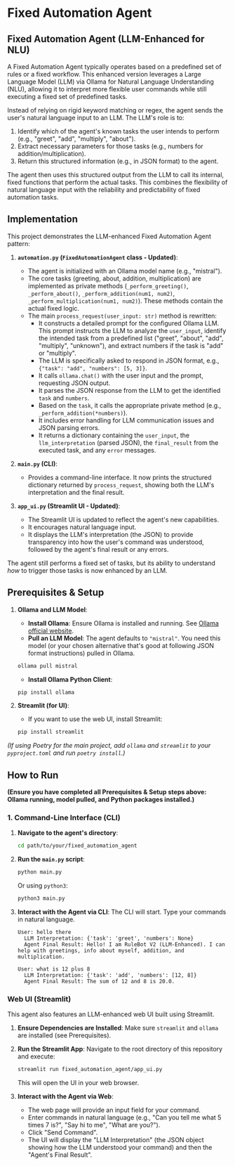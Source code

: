 # Fixed Automation Agent

## Fixed Automation Agent (LLM-Enhanced for NLU)

A Fixed Automation Agent typically operates based on a predefined set of rules or a fixed workflow. This enhanced version leverages a Large Language Model (LLM) via Ollama for Natural Language Understanding (NLU), allowing it to interpret more flexible user commands while still executing a fixed set of predefined tasks.

Instead of relying on rigid keyword matching or regex, the agent sends the user's natural language input to an LLM. The LLM's role is to:
1.  Identify which of the agent's known tasks the user intends to perform (e.g., "greet", "add", "multiply", "about").
2.  Extract necessary parameters for those tasks (e.g., numbers for addition/multiplication).
3.  Return this structured information (e.g., in JSON format) to the agent.

The agent then uses this structured output from the LLM to call its internal, fixed functions that perform the actual tasks. This combines the flexibility of natural language input with the reliability and predictability of fixed automation tasks.

## Implementation

This project demonstrates the LLM-enhanced Fixed Automation Agent pattern:

1.  **`automation.py` (`FixedAutomationAgent` class - Updated)**:
    *   The agent is initialized with an Ollama model name (e.g., "mistral").
    *   The core tasks (greeting, about, addition, multiplication) are implemented as private methods (`_perform_greeting()`, `_perform_about()`, `_perform_addition(num1, num2)`, `_perform_multiplication(num1, num2)`). These methods contain the actual fixed logic.
    *   The main `process_request(user_input: str)` method is rewritten:
        *   It constructs a detailed prompt for the configured Ollama LLM. This prompt instructs the LLM to analyze the `user_input`, identify the intended task from a predefined list ("greet", "about", "add", "multiply", "unknown"), and extract numbers if the task is "add" or "multiply".
        *   The LLM is specifically asked to respond in JSON format, e.g., `{"task": "add", "numbers": [5, 3]}`.
        *   It calls `ollama.chat()` with the user input and the prompt, requesting JSON output.
        *   It parses the JSON response from the LLM to get the identified `task` and `numbers`.
        *   Based on the `task`, it calls the appropriate private method (e.g., `_perform_addition(*numbers)`).
        *   It includes error handling for LLM communication issues and JSON parsing errors.
        *   It returns a dictionary containing the `user_input`, the `llm_interpretation` (parsed JSON), the `final_result` from the executed task, and any `error` messages.

2.  **`main.py` (CLI)**:
    *   Provides a command-line interface. It now prints the structured dictionary returned by `process_request`, showing both the LLM's interpretation and the final result.

3.  **`app_ui.py` (Streamlit UI - Updated)**:
    *   The Streamlit UI is updated to reflect the agent's new capabilities.
    *   It encourages natural language input.
    *   It displays the LLM's interpretation (the JSON) to provide transparency into how the user's command was understood, followed by the agent's final result or any errors.

The agent still performs a fixed set of tasks, but its ability to understand *how* to trigger those tasks is now enhanced by an LLM.

## Prerequisites & Setup

1.  **Ollama and LLM Model**:
    *   **Install Ollama**: Ensure Ollama is installed and running. See [Ollama official website](https://ollama.com/).
    *   **Pull an LLM Model**: The agent defaults to `"mistral"`. You need this model (or your chosen alternative that's good at following JSON format instructions) pulled in Ollama.
      ```bash
      ollama pull mistral
      ```
    *   **Install Ollama Python Client**:
      ```bash
      pip install ollama
      ```

2.  **Streamlit (for UI)**:
    *   If you want to use the web UI, install Streamlit:
      ```bash
      pip install streamlit
      ```

*(If using Poetry for the main project, add `ollama` and `streamlit` to your `pyproject.toml` and run `poetry install`.)*

## How to Run

**(Ensure you have completed all Prerequisites & Setup steps above: Ollama running, model pulled, and Python packages installed.)**

### 1. Command-Line Interface (CLI)

1.  **Navigate to the agent's directory**:
    ```bash
    cd path/to/your/fixed_automation_agent
    ```

2.  **Run the `main.py` script**:
    ```bash
    python main.py
    ```
    Or using `python3`:
    ```bash
    python3 main.py
    ```

3.  **Interact with the Agent via CLI**:
    The CLI will start. Type your commands in natural language.
    ```
    User: hello there
      LLM Interpretation: {'task': 'greet', 'numbers': None}
      Agent Final Result: Hello! I am RuleBot V2 (LLM-Enhanced). I can help with greetings, info about myself, addition, and multiplication.

    User: what is 12 plus 8
      LLM Interpretation: {'task': 'add', 'numbers': [12, 8]}
      Agent Final Result: The sum of 12 and 8 is 20.0.
    ```

### Web UI (Streamlit)

This agent also features an LLM-enhanced web UI built using Streamlit.

1.  **Ensure Dependencies are Installed**:
    Make sure `streamlit` and `ollama` are installed (see Prerequisites).

2.  **Run the Streamlit App**:
    Navigate to the root directory of this repository and execute:
    ```bash
    streamlit run fixed_automation_agent/app_ui.py
    ```
    This will open the UI in your web browser.

3.  **Interact with the Agent via Web**:
    *   The web page will provide an input field for your command.
    *   Enter commands in natural language (e.g., "Can you tell me what 5 times 7 is?", "Say hi to me", "What are you?").
    *   Click "Send Command".
    *   The UI will display the "LLM Interpretation" (the JSON object showing how the LLM understood your command) and then the "Agent's Final Result".
```
